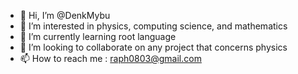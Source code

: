 - 👋 Hi, I’m @DenkMybu
- 👀 I’m interested in physics, computing science, and mathematics
- 🌱 I’m currently learning root language
- 💞️ I’m looking to collaborate on any project that concerns physics 
- 📫 How to reach me : raph0803@gmail.com 

<!---
DenkMybu/DenkMybu is a ✨ special ✨ repository because its `README.md` (this file) appears on your GitHub profile.
You can click the Preview link to take a look at your changes.
--->
